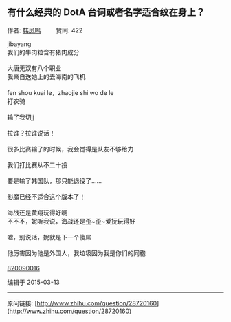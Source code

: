 ## 有什么经典的 DotA 台词或者名字适合纹在身上？

作者: [韩凤鸣](http://www.zhihu.com/people/han-feng-ming)&nbsp;&nbsp;&nbsp;&nbsp;&nbsp;&nbsp;&nbsp;&nbsp; 赞同: 422


jibayang<br>我们的牛肉粒含有猪肉成分<br><br>大唐无双有八个职业<br>我亲自送她上的去海南的飞机<br><br>fen shou kuai le，zhaojie shi wo de le<br>打农骑<br><br>输了我切jj<br><br>拉谁？拉谁说话！<br><br>很多比赛输了的时候，我会觉得是队友不够给力<br><br>我们打比赛从不二十投<br><br>要是输了韩国队，那只能退役了……<br><br>影魔已经不适合这个版本了！<br><br>海战还是黄翔玩得好啊<br>不不不，妮听我说，海战还是歪~歪~爱抚玩得好<br><br>嘘，别说话，妮就是下一个傻屌<br><br>他厉害因为他是外国人，我垃圾因为我是你们的同胞<br><br><a href="tel:820090016" class=" wrap external" target="_blank" rel="nofollow noreferrer">820090016<i class="icon-external"></i></a>



编辑于 2015-03-13



---
原问链接: [http://www.zhihu.com/question/28720160](http://www.zhihu.com/question/28720160)